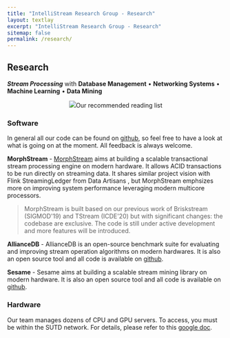 ```yaml
---
title: "IntelliStream Research Group - Research"
layout: textlay
excerpt: "IntelliStream Research Group - Research"
sitemap: false
permalink: /research/
---
```


## Research
***Stream Processing*** with 
	**Database Management** • **Networking Systems** • **Machine Learning** • **Data Mining** 
	
<p align="center">
  <img src="{{ site.url }}{{ site.baseurl }}/images/research/Vision.png" style="width: 100% />
</p>

> [Our recommended reading list](https://intellistream.github.io/StreamProcessing_ReadingList/)

### Software
In general all our code can be found on [github](https://github.com/intellistream/), so feel free to have a look at what is going on at the moment. All feedback is always welcome. 

<b>MorphStream</b> - [MorphStream](https://github.com/intellistream/MorphStream) aims at building a scalable transactional stream processing engine on modern hardware. It allows ACID transactions to be run directly on streaming data. It shares similar project vision with Flink StreamingLedger from Data Artisans , but MorphStream emphsizes more on improving system performance leveraging modern multicore processors. 

> MorphStream is built based on our previous work of Briskstream (SIGMOD'19) and TStream (ICDE'20) but with significant changes: the codebase are exclusive. The code is still under active development and more features will be introduced. 

<!---[]({{ site.url }}{{ site.baseurl }}/images/research/AllianceDB_Logo.bmp){: style="width: 100px; float: left; border: 10px"}-->

<b>AllianceDB</b> - AllianceDB is an open-source benchmark suite for evaluating and improving stream operation algorithms on modern hardwares.
It is also an open source tool and all code is available on [github](https://github.com/intellistream/AllianceDB). 

<b>Sesame</b> - Sesame aims at building a scalable stream mining library on modern hardware.
It is also an open source tool and all code is available on [github](https://github.com/intellistream/sesame). 

### Hardware
Our team manages dozens of CPU and GPU servers. To access, you must be within the SUTD network. For details, please refer to this [google doc](https://docs.google.com/document/d/1RJfLIpZfG87YV8f3nkSh1OZ091oIQVM-/edit?usp=sharing&ouid=102789742341353270250&rtpof=true&sd=true).







